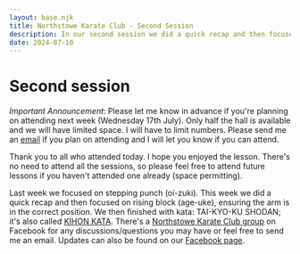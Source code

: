 ```yaml
---
layout: base.njk
title: Northstowe Karate Club - Second Session
description: In our second session we did a quick recap and then focused on rising block, ensuring the arm is in the correct position. We ended with kihon kata.
date: 2024-07-10
---
```

# Second session

*Important Announcement*: Please let me know in advance if you're planning on attending next week (Wednesday 17th July). Only half the hall is available and we will have limited space. I will have to limit numbers. Please send me an [email](mailto:info@northstowekarate.com) if you plan on attending and I will let you know if you can attend.

Thank you to all who attended today. I hope you enjoyed the lesson. There's no need to attend all the sessions, so please feel free to attend future lessons if you haven't attended one already (space permitting).

Last week we focused on stepping punch (oi-zuki). This week we did a quick recap and then focused on rising block (age-uke), ensuring the arm is in the correct position. We then finished with kata: TAI-KYO-KU SHODAN; it's also called [KIHON KATA](https://www.youtube.com/watch?v=jJsSGHYF7_s). There's a [Northstowe Karate Club group](https://www.facebook.com/groups/468916798849946) on Facebook for any discussions/questions you may have or feel free to send me an email. Updates can also be found on our [Facebook page](https://www.facebook.com/profile.php?id=61560001297561).

